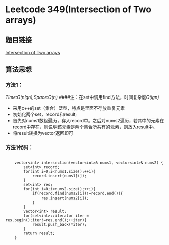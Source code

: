 # Leetcode 349(Intersection of Two arrays)

## 题目链接
[Intersection of Two arrays](https://leetcode-cn.com/problems/intersection-of-two-arrays/description/)

## 算法思想

### 方法1：
*Time:O(nlgn),Space:O(n)*
####注：在set中调用find方法，时间复杂度*O(lgn)*

- 采用c++的set（集合）泛型，特点是里面不存放重复元素
- 初始化两个set，record和result;
- 首先对nums1数组遍历，存入record中。之后对nums2遍历，若其中的元素在record中存在，则说明该元素是两个集合所共有的元素，则放入result中。
- 将result转换为vector返回即可

### 方法1代码：
```

	vector<int> intersection(vector<int>& nums1, vector<int>& nums2) {
        set<int> record;
        for(int i=0;i<nums1.size();++i){
            record.insert(nums1[i]);
        }
        set<int> res;
        for(int i=0;i<nums2.size();++i){
            if(record.find(nums2[i])!=record.end()){
                res.insert(nums2[i]);
            }
        }
        vector<int> result;
        for(set<int>::iterator iter = res.begin();iter!=res.end();++iter){
            result.push_back(*iter);
        }
        return result;
    }


```

